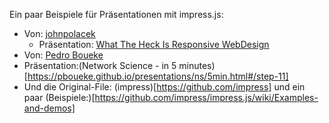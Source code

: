 Ein paar Beispiele für Präsentationen mit impress.js:
* Von: [johnpolacek](http://johnpolacek.com/) 
  * Präsentation: [What The Heck Is Responsive WebDesign](http://johnpolacek.github.io/WhatTheHeckIsResponsiveWebDesign-impressjs/#/title)
 * Von: [Pedro Boueke](https://pboueke.github.io/b/) 
  * Präsentation:(Network Science - in 5 minutes)[https://pboueke.github.io/presentations/ns/5min.html#/step-11]
* Und die Original-File: (impress)[https://github.com/impress] und ein paar (Beispiele:)[https://github.com/impress/impress.js/wiki/Examples-and-demos]
